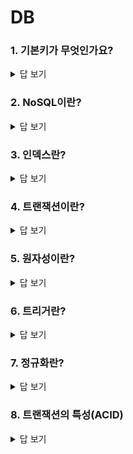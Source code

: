 # DB

### 1. 기본키가 무엇인가요?

<details>
    <summary>답 보기</summary>
   
    - 후보키 중 선정된 주 키로 릴레이션을 구성하는 속성 중 튜플의 유일성과 최소성을 만족해야 한다.
</details>



### 2. NoSQL이란?

<details>
	<summary>답 보기</summary>
	
	- SQL 뿐만 아니라 다양한 특성을 지원한다. 데이터 간의 관계를 정의하지 않아 복잡도와 용량의 한계를 극복할 수 있다.
	- 비관계형 데이터베이스로 많은 양의 비정형 데이터를 저장할 수 있도록 한다
	- Key-Value Model이 기본적인 형태이다
</details>



### 3. 인덱스란?

<details>
	<summary>답 보기</summary>
	
	- 추가적인 쓰기 작업과 저장 공간을 활용하여 데이터베이스 테이블의 검색 속도를 향상시키기 위한 자료구조이다.
</details>



### 4. 트랜잭션이란?

<details>
	<summary>답 보기</summary>

	- 하나의 논리적인 작업 단위를 구성하는 연산들의 집합
	- 하나의 작업이 모두 실행되거나 모두 실행되지 않는 원자성을 보장해주는 것
</details>



### 5. 원자성이란?

<details>
   	 <summary>답 보기</summary>
	
	- 트랜잭션 실행 도중에 문제가 발생했을 경우, 중단된 상태가 아닌 모두 실패하거나, 모두 완성 둘 중 하나의 상태가 되야한다.
</details>



### 6. 트리거란?

<details>
	<summary>답 보기</summary>
	
	- 특정 테이블에 삽입, 수정, 삭제 등의 데이터 변경 이벤트가 발생하면 DBMS에서 자동적으로 실행되도록 구현하는 프로그램
</details>



### 7. 정규화란?

<details>
	<summary>답 보기</summary>
	
	- 관계형 데이터베이스에서 중복을 최소화하기 위해 데이터를 구조화하는 작업
</details>



### 8. 트랜잭션의 특성(ACID)

<details>
	<summary>답 보기</summary>
	
	- 원자성(Atomicity)
	  - 트랜잭션 중간에 문제가 발생했을때 아무런 작업도 수행되어서는 안되고, 문제가 발생하지 않았을 경우에만 모든 작업이 수행되어야 하는 것
	- 일관성(Consistency)
	  - 트랜잭션 실행 전과 후의 데이터 상황이 동일해야 한다
	- 고립성(Isolation)
	  - 각 트랜잭션은 독립적으로 수행되어야 한다
	- 지속성(Durability)
	  - 트랜잭션이 정상적으로 처리되면 영구적으로 데이터베이스에 저장되어야 한다
</details>
